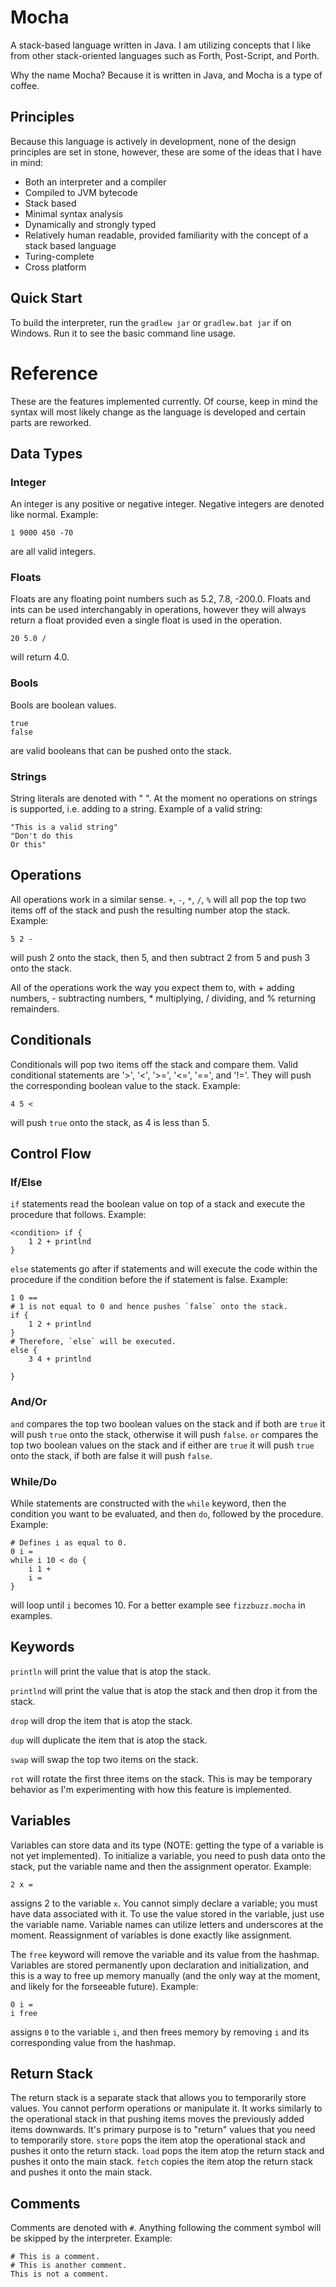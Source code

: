 # Mocha
A stack-based language written in Java. I am utilizing concepts that I like from other stack-oriented languages such as Forth, Post-Script, and Porth.

Why the name Mocha? Because it is written in Java, and Mocha is a type of coffee.

## Principles
Because this language is actively in development, none of the design principles are set in stone, however, these are some of the ideas that I have in mind:
* Both an interpreter and a compiler
* Compiled to JVM bytecode
* Stack based
* Minimal syntax analysis
* Dynamically and strongly typed
* Relatively human readable, provided familiarity with the concept of a stack based language
* Turing-complete
* Cross platform

## Quick Start
To build the interpreter, run the `gradlew jar` or `gradlew.bat jar` if on Windows.
Run it to see the basic command line usage.

# Reference
These are the features implemented currently. Of course, keep in mind the syntax will most likely change as the language is developed and certain parts are reworked.

## Data Types
### Integer
An integer is any positive or negative integer. Negative integers are denoted like normal. Example:
```
1 9000 450 -70
```
are all valid integers.
### Floats
Floats are any floating point numbers such as 5.2, 7.8, -200.0. Floats and ints can be used interchangably in operations, however they will always return a float provided even a single float is used in the operation.
```
20 5.0 /
```
will return 4.0.
### Bools
Bools are boolean values.
```
true 
false
```
are valid booleans that can be pushed onto the stack.
### Strings
String literals are denoted with " ". At the moment no operations on strings is supported, i.e. adding to a string. Example of a valid string:
```
"This is a valid string"
"Don't do this
Or this"
```

## Operations
All operations work in a similar sense. `+`, `-`, `*`, `/`, `%` will all pop the top two items off of the stack and push the resulting number atop the stack.
Example:
```
5 2 -
```
will push 2 onto the stack, then 5, and then subtract 2 from 5 and push 3 onto the stack. 

All of the operations work the way you expect them to, with + adding numbers, - subtracting numbers, * multiplying, / dividing, and % returning remainders.

## Conditionals
Conditionals will pop two items off the stack and compare them. Valid conditional statements are '>', '<', '>=', '<=', '==', and '!='. They will push the corresponding boolean value to the stack. Example:
```
4 5 <
```
will push `true` onto the stack, as 4 is less than 5.

## Control Flow
### If/Else
`if` statements read the boolean value on top of a stack and execute the procedure that follows. Example:
```
<condition> if {
	1 2 + printlnd
}
```
`else` statements go after if statements and will execute the code within the procedure if the condition before the if statement is false. Example:
```
1 0 == 
# 1 is not equal to 0 and hence pushes `false` onto the stack.
if {
	1 2 + printlnd
} 
# Therefore, `else` will be executed.
else {
	3 4 + printlnd
	
}
```

### And/Or 
`and` compares the top two boolean values on the stack and if both are `true` it will push `true` onto the stack, otherwise it will push `false`.
`or` compares the top two boolean values on the stack and if either are `true` it will push `true` onto the stack, if both are false it will push `false`.

### While/Do 
While statements are constructed with the `while` keyword, then the condition you want to be evaluated, and then `do`, followed by the procedure. Example:
```
# Defines i as equal to 0.
0 i =
while i 10 < do {
	i 1 +
	i =
}
```
will loop until `i` becomes 10. For a better example see `fizzbuzz.mocha` in examples.

## Keywords
`println` will print the value that is atop the stack.

`printlnd` will print the value that is atop the stack and then drop it from the stack.

`drop` will drop the item that is atop the stack.

`dup` will duplicate the item that is atop the stack.

`swap` will swap the top two items on the stack.

`rot` will rotate the first three items on the stack. This is may be temporary behavior as I'm experimenting with how this feature is implemented.

## Variables
Variables can store data and its type (NOTE: getting the type of a variable is not yet implemented). To initialize a variable, you need to push data onto the stack, put the variable name and then the assignment operator. Example:
```
2 x =
```
assigns 2 to the variable `x`. You cannot simply declare a variable; you must have data associated with it.
To use the value stored in the variable, just use the variable name. Variable names can utilize letters and underscores at the moment.
Reassignment of variables is done exactly like assignment.

The `free` keyword will remove the variable and its value from the hashmap. Variables are stored permanently upon declaration and initialization, and this is a way to free up memory manually (and the only way at the moment, and likely for the forseeable future). Example: 
```
0 i =
i free
```
assigns `0` to the variable `i`, and then frees memory by removing `i` and its corresponding value from the hashmap. 

## Return Stack
The return stack is a separate stack that allows you to temporarily store values. You cannot perform operations or manipulate it. It works similarly to the operational stack in that pushing items moves the previously added items downwards. It's primary purpose is to "return" values that you need to temporarily store.
`store` pops the item atop the operational stack and pushes it onto the return stack.
`load` pops the item atop the return stack and pushes it onto the main stack.
`fetch` copies the item atop the return stack and pushes it onto the main stack.

## Comments
Comments are denoted with `#`. Anything following the comment symbol will be skipped by the interpreter. Example:
```
# This is a comment.
# This is another comment.
This is not a comment.
```

